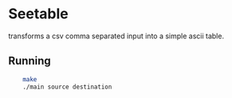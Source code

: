 # Seetable
transforms a csv comma separated input into a simple ascii table.

## Running

```bash
    make
    ./main source destination
```
